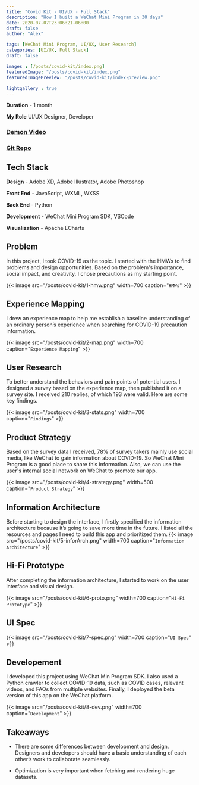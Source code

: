 ```yaml
---
title: "Covid Kit - UI/UX - Full Stack"
description: "How I built a WeChat Mini Program in 30 days"
date: 2020-07-07T23:06:21-06:00
draft: false
author: "Alex"

tags: [WeChat Mini Program, UI/UX, User Research]
categories: [UI/UX, Full Stack]
draft: false 

images : [/posts/covid-kit/index.png]
featuredImage: "/posts/covid-kit/index.png"
featuredImagePreview: "/posts/covid-kit/index-preview.png"

lightgallery : true
---
```


<!--more-->

**Duration** - 1 month

**My Role** UI/UX Designer, Developer

### [Demon Video]( https://www.youtube.com/watch?v=UY41zKFrZkg&ab_channel=JilieZeng)
### [Git Repo](https://github.com/zengjilie/wechat-mini-program) 

## Tech Stack

**Design** - Adobe XD, Adobe Illustrator, Adobe Photoshop

**Front End** - JavaScript, WXML, WXSS

**Back End** - Python

**Development** - WeChat Mini Program SDK, VSCode

**Visualization** - Apache ECharts

## Problem

In this project, I took COVID-19 as the topic. I started with the HMWs to find problems and design opportunities. Based on the problem's importance, social impact, and creativity. I chose precautions as my starting point.

{{< image src="/posts/covid-kit/1-hmw.png" width=700 caption="`HMWs`" >}}

## Experience Mapping
I drew an experience map to help me establish a baseline understanding of an ordinary person’s experience when searching for COVID-19 precaution information.

{{< image src="/posts/covid-kit/2-map.png" width=700 caption="`Experience Mapping`" >}}

## User Research

To better understand the behaviors and pain points of potential users. I designed a survey based on the experience map, then published it on a survey site. I received 210 replies, of which 193 were valid. Here are some key findings.

{{< image src="/posts/covid-kit/3-stats.png" width=700 caption="`Findings`" >}}

## Product Strategy

Based on the survey data I received, 78% of survey takers mainly use social media, like WeChat to gain information about COVID-19. So WeChat Mini Program is a good place to share this information. Also, we can use the user's internal social network on WeChat to promote our app.

{{< image src="/posts/covid-kit/4-strategy.png" width=500 caption="`Product Strategy`" >}}

## Information Architecture
Before starting to design the interface, I firstly specified the information architecture because it’s going to save more time in the future. I listed all the resources and pages I need to build this app and prioritized them.
{{< image src="/posts/covid-kit/5-inforArch.png" width=700 caption="`Information Architecture`" >}}

## Hi-Fi Prototype
After completing the information architecture, I started to work on the user interface and visual design.

{{< image src="/posts/covid-kit/6-proto.png" width=700 caption="`Hi-Fi Prototype`" >}}

## UI Spec

{{< image src="/posts/covid-kit/7-spec.png" width=700 caption="`UI Spec`" >}}

## Developement

I developed this project using WeChat Min Program SDK. I also used a Python crawler to collect COVID-19 data, such as COVID cases, relevant videos, and FAQs from multiple websites. Finally, I deployed the beta version of this app on the WeChat platform.

{{< image src="/posts/covid-kit/8-dev.png" width=700 caption="`Development`" >}}


## Takeaways

* There are some differences between development and design. Designers and developers should have a basic understanding of each other’s work to collaborate seamlessly.

* Optimization is very important when fetching and rendering huge datasets.

